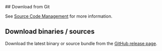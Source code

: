 <head>
  <title>Download</title>
</head>
## Download from Git

See [Source Code Management](source-repository.html) for more information.

## Download binaries / sources

Download the latest binary or source bundle from the [GitHub release page](https://github.com/robtimus/ftp-fs/releases).
